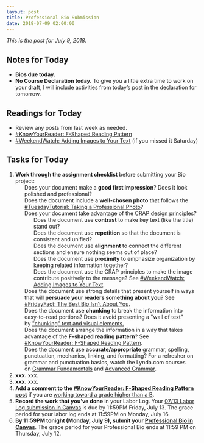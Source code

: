 ```yaml
---
layout: post
title: Professional Bio Submission
date: 2018-07-09 02:00:00
---
```

<p><em>This is the post for July 9, 2018.</em></p>
<h2 id="notes">Notes for Today</h2>
<ul class="listDS">
   <li><strong>Bios due today.</strong></li>
   <li><strong>No Course Declaration today.</strong> To give you a little extra time to work on your draft, I will include activities from today&rsquo;s post in the declaration for tomorrow.</li>   
</ul>
<h2 id="readings">Readings for Today</h2>
<ul>
  <li>Review any posts from last week as needed.</li>  
  <li><a href="https://tracigardner.github.io/FShapedReadingPattern/" target="_blank">#KnowYourReader: F-Shaped Reading Pattern</a></li>
  <li><a href="https://tracigardner.github.io/AddingImages/" target="_blank">#WeekendWatch: Adding Images to Your Text</a> (if you missed it Saturday)</li>
</ul>
<h2 id="tasks">Tasks for Today</h2>
<ol class="listDS">
<li><strong>Work through the assignment checklist</strong> before submitting your Bio project:
    <ul class="listDS" style="list-style-type: none;">
    <li><i class="fa fa-square fa-lg fa-lg"></i> Does your document make a <strong>good first impression</strong>? Does it look polished and professional?</li>
    <li><i class="fa fa-square fa-lg fa-lg"></i> Does the document include a <strong>well-chosen photo</strong> that follows the <a href="https://tracigardner.github.io/1tutorialPhoto/" target="_blank">#TuesdayTutorial: Taking a Professional Photo</a>?</li>
    <li><i class="fa fa-square fa-lg fa-lg"></i> Does your document take advantage of the <a href="https://tracigardner.github.io/CRAPdesign/" target="_blank">CRAP design principles</a>?
    	<ul class="listDS" style="list-style-type: none;">
        <li><i class="fa fa-square fa-lg"></i> Does the document use <strong>contrast</strong> to make key text (like the title) stand out?</li>
        <li><i class="fa fa-square fa-lg"></i> Does the document use <strong>repetition</strong> so that the document is consistent and unified?</li>
        <li><i class="fa fa-square fa-lg"></i> Does the document use <strong>alignment</strong> to connect the different sections and ensure nothing seems out of place?</li>
        <li><i class="fa fa-square fa-lg"></i> Does the document use <strong>proximity</strong> to emphasize organization by keeping related information together?</li>
        <li><i class="fa fa-square fa-lg"></i> Does the document use the CRAP principles to make the image contribute positively to the message? See <a href="https://tracigardner.github.io/AddingImages/" target="_blank">#WeekendWatch: Adding Images to Your Text</a>.</li></ul></li>
    <li><i class="fa fa-square fa-lg"></i> Does the document use strong details that present yourself in ways that will <strong>persuade your readers something about you</strong>? See <a href="https://tracigardner.github.io/NotAboutYou/" target="_blank">#FridayFact: The Best Bio Isn&rsquo;t About You</a>.</li>
    <li><i class="fa fa-square fa-lg"></i> Does the document use <strong>chunking</strong> to break the information into easy-to-read portions? Does it avoid presenting a &quot;wall of text&quot; by <a href="http://www.lynda.com/TextWrangler-tutorials/Understanding-how-we-chunk-visual-elements/79411/86937-4.html" title="Understanding how we 'chunk' visual elements" target="_blank">&quot;chunking&quot; text and visual elements.</a></li>
    <li><i class="fa fa-square fa-lg"></i> Does the document arrange the information in a way that takes advantage of the <strong>F-shaped reading pattern</strong>? See <a href="https://tracigardner.github.io/FShapedReadingPattern/" target="_blank">#KnowYourReader: F-Shaped Reading Pattern</a>.
    </li>
    <li><i class="fa fa-square fa-lg"></i> Does the document use <strong>accurate/appropriate</strong> grammar, spelling, punctuation, mechanics, linking, and formatting? For a refresher on grammar and punctuation basics, watch the Lynda.com courses on <a href="https://www.lynda.com/Business-Business-Skills-tutorials/Grammar-Fundamentals/158318-2.html" target="_blank">Grammar Fundamentals</a> and <a href="https://www.lynda.com/Business-Skills-tutorials/Advanced-Grammar/373556-2.html" target="_blank">Advanced Grammar</a>.</li>
    </ul></li>
  <li><strong>xxx.</strong> xxx.</li>
  <li><strong>xxx.</strong> xxx.</li>
  <li><strong>Add a comment to the <a href="https://tracigardner.github.io/FShapedReadingPattern/" target="_blank">#KnowYourReader: F-Shaped Reading Pattern post</a></strong> if you are <a href="/requirements/#higher">working toward a grade higher than a B</a>.</li>
  <li><strong>Record the work that you&rsquo;ve done</strong> in your Labor Log. Your <a href="https://canvas.vt.edu/courses/70739/assignments/444290" target="_parent">07/13 Labor Log submission in Canvas</a> is due by 11:59PM Friday, July 13. The grace period for your labor log ends at 11:59PM on Monday, July 16.</li>
<li><strong>By 11:59PM tonight (Monday, July 9), submit your <a href="https://canvas.vt.edu/courses/70739/assignments/442797" target="_parent">Professional Bio in Canvas</a></strong>. The grace period for your Professional Bio ends at 11:59 PM on Thursday, July 12.</li></ol>
